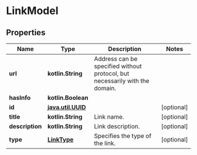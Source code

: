 
# LinkModel

## Properties
| Name | Type | Description | Notes |
| ------------ | ------------- | ------------- | ------------- |
| **url** | **kotlin.String** | Address can be specified without protocol, but necessarily with the domain. |  |
| **hasInfo** | **kotlin.Boolean** |  |  |
| **id** | [**java.util.UUID**](java.util.UUID.md) |  |  [optional] |
| **title** | **kotlin.String** | Link name. |  [optional] |
| **description** | **kotlin.String** | Link description. |  [optional] |
| **type** | [**LinkType**](LinkType.md) | Specifies the type of the link. |  [optional] |



